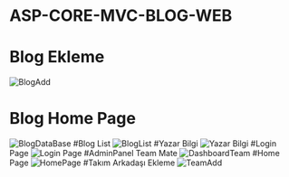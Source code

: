 # ASP-CORE-MVC-BLOG-WEB
# Blog Ekleme
![BlogAdd](https://user-images.githubusercontent.com/66069141/202373981-5d4fc00e-badf-4cc2-9fb4-c5729c9991e6.png)
# Blog Home Page
![BlogDataBase](https://user-images.githubusercontent.com/66069141/202373989-a3f17c55-3b02-496a-b9f7-68b8d7d6fcd0.png)
#Blog List 
![BlogList](https://user-images.githubusercontent.com/66069141/202373993-ae03f4df-e75f-40bd-9589-b3c8e58f03fb.png)
#Yazar Bilgi
 ![Yazar Bilgi](https://user-images.githubusercontent.com/66069141/202373977-b5017ebb-6e5e-47f8-9d5c-28cf1120ea68.png)
#Login Page
![Login Page](https://user-images.githubusercontent.com/66069141/202373973-178a46b3-4432-4b2a-a8dd-9e852c6eee58.png)
#AdminPanel Team Mate
![DashboardTeam](https://user-images.githubusercontent.com/66069141/202374001-f9f354e8-ae2a-4a50-998c-4d74f42acb5b.png)
#Home Page
![HomePage](https://user-images.githubusercontent.com/66069141/202374004-fe8faaca-d56b-4ee5-a0ef-558ee406d3bf.png)
#Takım Arkadaşı Ekleme
![TeamAdd](https://user-images.githubusercontent.com/66069141/202373976-a94e1b2c-b9aa-4b81-ad38-16af284f51f0.png)
